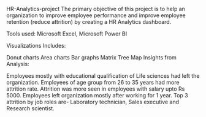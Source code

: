HR-Analytics-project
The primary objective of this project is to help an organization to improve employee performance and improve employee retention (reduce attrition) by creating a HR Analytics dashboard.

Tools used: Microsoft Excel, Microsoft Power BI

Visualizations Includes:

Donut charts
Area charts
Bar graphs
Matrix
Tree Map
Insights from Analysis:

Employees mostly with educational qualification of Life sciences had left the organization.
Employees of age group from 26 to 35 years had more attrition rate.
Attrition was more seen in employees with salary upto Rs 5000.
Employees left organization mostly after working for 1 year.
Top 3 attrition by job roles are- Laboratory technician, Sales executive and Research scientist.
